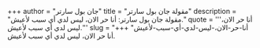 +++
author = "جان بول سارتر"
title = "مقولة جان بول سارتر"
description = "مقولة جان بول سارتر: أنا حر الان، ليس لدي أي سبب لأعيش."
quote = '''أنا حر الان، ليس لدي أي سبب لأعيش.'''
slug = "أنا-حر-الان،-ليس-لدي-أي-سبب-لأعيش"
+++
أنا حر الان، ليس لدي أي سبب لأعيش.
